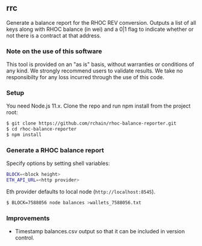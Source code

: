 ## rrc

Generate a balance report for the RHOC REV conversion. Outputs a list of all
keys along with RHOC balance (in wei) and a 0|1 flag to indicate whether or not
there is a contract at that address.

### Note on the use of this software
This tool is provided on an "as is" basis, without warranties or conditions of any kind. We strongly recommend users to validate results. We take no responsibilty for any loss incurred through the use of this code.

### Setup

You need Node.js 11.x. Clone the repo and run npm install from the project root:

```bash
$ git clone https://github.com/rchain/rhoc-balance-reporter.git
$ cd rhoc-balance-reporter
$ npm install
```

### Generate a RHOC balance report

Specify options by setting shell variables:

```bash
BLOCK=<block height>
ETH_API_URL=<http provider>
```

Eth provider defaults to local node (`http://localhost:8545`).

```bash
$ BLOCK=7588056 node balances >wallets_7588056.txt
```

### Improvements

* Timestamp balances.csv output so that it can be included in version control.
